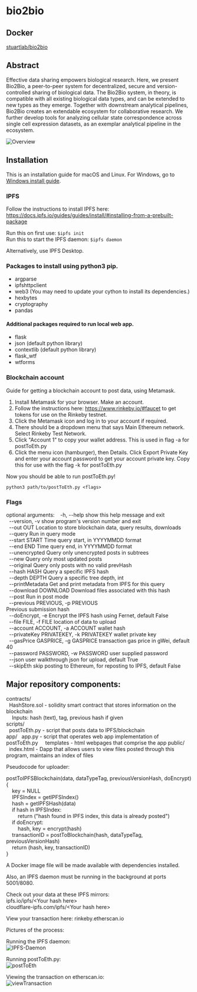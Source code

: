 # bio2bio

## Docker

[stuartlab/bio2bio](https://hub.docker.com/repository/docker/stuartlab/posttoeth)

## Abstract

Effective data sharing empowers biological research. Here, we present Bio2Bio, a peer-to-peer system for decentralized, secure and version-controlled sharing of biological data. The Bio2Bio system, in theory, is compatible with all existing biological data types, and can be extended to new types as they emerge. Together with downstream analytical pipelines, Bio2Bio creates an extendable ecosystem for collaborative research. We further develop tools for analyzing cellular state correspondence across single cell expression datasets, as an exemplar analytical pipeline in the ecosystem.

![Overview](overview.png)

## Installation
This is an installation guide for macOS and Linux. For Windows, go to [Windows install guide](windows_install.md).

### IPFS  
Follow the instructions to install IPFS here: https://docs.ipfs.io/guides/guides/install/#installing-from-a-prebuilt-package

Run this on first use: `$ipfs init`  
Run this to start the IPFS daemon: `$ipfs daemon` 

Alternatively, use IPFS Desktop.  

### Packages to install using python3 pip.  
* argparse
* ipfshttpclient
* web3 (You may need to update your cython to install its dependencies.)
* hexbytes
* cryptography
* pandas

#### Additional packages required to run local web app.
* flask
* json (default python library)
* contextlib (default python library)
* flask_wtf
* wtforms


### Blockchain account
Guide for getting a blockchain account to post data, using Metamask.  
1. Install Metamask for your browser. Make an account.
2. Follow the instructions here: https://www.rinkeby.io/#faucet to get tokens for use on the Rinkeby testnet.
3. Click the Metamask icon and log in to your account if required.
4. There should be a dropdown menu that says Main Ethereum network. Select Rinkeby Test Network.
5. Click "Account 1" to copy your wallet address. This is used in flag -a for postToEth.py
6. Click the menu icon (hamburger), then Details. Click Export Private Key and enter your account password to get your account private key. Copy this for use with the flag -k for postToEth.py

Now you should be able to run postToEth.py!

`python3 path/to/postToEth.py <flags>`

### Flags

optional arguments:
&nbsp;&nbsp;  -h, --help            show this help message and exit  
  &nbsp;&nbsp;--version, -v         show program's version number and exit  
  &nbsp;&nbsp;--out OUT             Location to store blockchain data, query results, downloads  
  &nbsp;&nbsp;--query               Run in query mode  
  &nbsp;&nbsp;--start START         Time query start, in YYYYMMDD format  
  &nbsp;&nbsp;--end END             Time query end, in YYYYMMDD format  
  &nbsp;&nbsp;--unencrypted         Query only unencrypted posts in subtrees  
  &nbsp;&nbsp;--new                 Query only most updated posts  
  &nbsp;&nbsp;--original            Query only posts with no valid prevHash  
  &nbsp;&nbsp;--hash HASH           Query a specific IPFS hash  
  &nbsp;&nbsp;--depth DEPTH         Query a specific tree depth, int  
  &nbsp;&nbsp;--printMetadata       Get and print metadata from IPFS for this query  
  &nbsp;&nbsp;--download DOWNLOAD   Download files associated with this hash  
  &nbsp;&nbsp;--post                Run in post mode  
  &nbsp;&nbsp;--previous PREVIOUS, -p PREVIOUS  
                        Previous submission hash  
  &nbsp;&nbsp;--doEncrypt, -e       Encrypt the IPFS hash using Fernet, default False  
  &nbsp;&nbsp;--file FILE, -f FILE  location of data to upload  
  &nbsp;&nbsp;--account ACCOUNT, -a ACCOUNT
                        wallet hash  
  &nbsp;&nbsp;--privateKey PRIVATEKEY, -k PRIVATEKEY
                        wallet private key  
  &nbsp;&nbsp;--gasPrice GASPRICE, -g GASPRICE
                        transaction gas price in gWei, default 40  
  &nbsp;&nbsp;--password PASSWORD, -w PASSWORD
                        user supplied password  
  &nbsp;&nbsp;--json                user walkthrough json for upload, default True  
  &nbsp;&nbsp;--skipEth             skip posting to Ethereum, for reposting to IPFS, default False  

## Major repository components:

contracts/  
&nbsp;&nbsp;HashStore.sol - solidity smart contract that stores information on the blockchain  
&nbsp;&nbsp;&nbsp;&nbsp;Inputs: hash (text), tag, previous hash if given  
scripts/  
&nbsp;&nbsp;postToEth.py - script that posts data to IPFS/blockchain  
app/
&nbsp;&nbsp;app.py - script that operates web app implementation of postToEth.py
&nbsp;&nbsp;&nbsp;&nbsp;templates - html webpages that comprise the app
public/  
&nbsp;&nbsp;index.html - Dapp that allows users to view files posted through this program, maintains an index of files  

Pseudocode for uploader:  

postToIPFSBlockchain(data, dataTypeTag, previousVersionHash, doEncrypt){  
&nbsp;&nbsp;&nbsp;&nbsp;key = NULL  
&nbsp;&nbsp;&nbsp;&nbsp;IPFSIndex = getIPFSIndex()  
&nbsp;&nbsp;&nbsp;&nbsp;hash = getIPFSHash(data)  
&nbsp;&nbsp;&nbsp;&nbsp;if hash in IPFSIndex:  
&nbsp;&nbsp;&nbsp;&nbsp;&nbsp;&nbsp;&nbsp;&nbsp;return ("hash found in IPFS index, this data is already posted")  
&nbsp;&nbsp;&nbsp;&nbsp;if doEncrypt:  
&nbsp;&nbsp;&nbsp;&nbsp;&nbsp;&nbsp;&nbsp;&nbsp;hash, key = encrypt(hash)  
&nbsp;&nbsp;&nbsp;&nbsp;transactionID = postToBlockchain(hash, dataTypeTag, previousVersionHash)  
&nbsp;&nbsp;&nbsp;&nbsp;return (hash, key, transactionID)  
}  
 
A Docker image file will be made available with dependencies installed.

Also, an IPFS daemon must be running in the background at ports 5001/8080.

Check out your data at these IPFS mirrors:  
ipfs.io\/ipfs\/\<Your hash here\>  
cloudflare-ipfs.com\/ipfs\/\<Your hash here\>  

View your transaction here:
rinkeby.etherscan.io

Pictures of the process:

Running the IPFS daemon:  
![IPFS-Daemon](ipfs_daemon.PNG)  
  
Running postToEth.py:  
![postToEth](postToEth.png)  
  
Viewing the transaction on etherscan.io:  
![viewTransaction](viewTx.PNG)  
